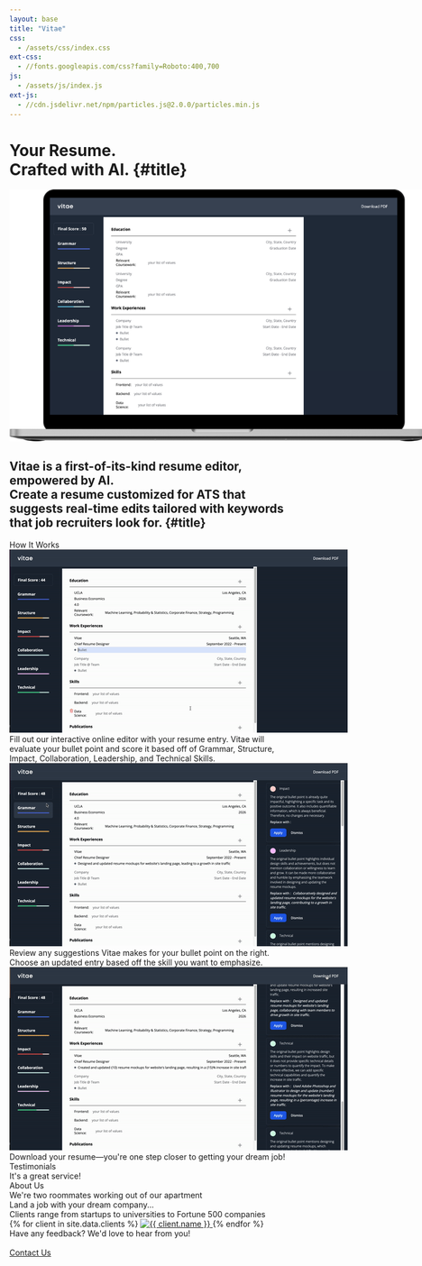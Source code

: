 ```yaml
---
layout: base
title: "Vitae"
css:
  - /assets/css/index.css
ext-css:
  - //fonts.googleapis.com/css?family=Roboto:400,700
js:
  - /assets/js/index.js
ext-js:
  - //cdn.jsdelivr.net/npm/particles.js@2.0.0/particles.min.js
---
```


<div id="header" class="cut1" markdown="1">

<div id="header-inner" markdown="1">

# Your Resume. <br> Crafted with AI. {#title}

<style>
img {
  max-width: 70%;
  height: auto;
}
</style>

<img class="mockup" alt="mockup" src="/assets/img/macbook-mockup.png"/>

## Vitae is a first-of-its-kind resume editor, empowered by AI. <br> Create a resume customized for ATS that suggests real-time edits tailored with keywords that job recruiters look for. {#title}

</div>

<div id="particles-js"></div>

</div>

<div id="main-sections">

<div id="demo" class="page-section black-section">
  <div id="demo">
    <div class="section-title">How It Works</div>
    <div id="demo-list">
      <div class="demo">
        <style>
        img {
          max-width: 150%;
          height: auto;
        }
</style>
        <img class="demo-img" alt="Demo gif" src="/assets/img/demo_1.gif" />
        <div class="demo-text">Fill out our interactive online editor with your resume entry. Vitae will evaluate your bullet point and score it based off of Grammar, Structure, Impact, Collaboration, Leadership, and Technical Skills.</div>
        </div>
      <div class="demo">
        <img class="demo-img" alt="Demo text" src="/assets/img/demo_2.gif" />
        <div class="demo-text">Review any suggestions Vitae makes for your bullet point on the right. Choose an updated entry based off the skill you want to emphasize.</div>
      </div>
      <div id="demo-break"></div>
      <div class="demo">
        <img class="service-img" alt="Service image" src="/assets/img/demo_3.gif" />
        <div class="service-text">Download your resume—you're one step closer to getting your dream job!
</div>
    </div>
  </div>
</div>

<div id="testimonials" class="page-section grey-section">
  <div id="testimonials">
    <div class="section-title">Testimonials</div>
    <div id="aboutus-text">
      It's a great service!
    </div>
  </div>
</div>

<div id="aboutus-out" class="page-section grey-section">
  <div id="aboutus">
    <div class="section-title">About Us</div>
    <div id="aboutus-text">
      We're two roommates working out of our apartment 
    </div>
  </div>
</div>

<div id="clients-out" class="page-section">
  <div id="clients">
    <div class="section-title">Land a job with your dream company... </div>
    <div id="clients-subtitle">Clients range from startups to universities to Fortune 500 companies</div>
    <div id="client-logos">
      {% for client in site.data.clients %}
        <a class="client-img" href="{{ client.url }}" title="{{ client.name }}">
          <img alt="{{ client.name }}" src="/assets/img/logos/{{ client.img }}" />
        </a>
      {% endfor %}
    </div>
  </div>
</div>

<div class="cut-buffer"></div>

<div id="cta-out" class="page-section">
  <div id="cta">
    <div class="section-title">Have any feedback? We'd love to hear from you!</div><br/>
  </div>
  <a href="/contact" class="actionbtn">
    <span class="far fa-envelope" aria-hidden="true"></span>
    Contact Us
  </a>
</div>

</div>